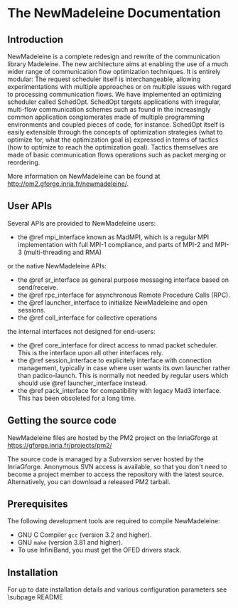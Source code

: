 # 
The NewMadeleine Documentation
==============================

Introduction
------------

NewMadeleine is a complete redesign and rewrite of the
communication library Madeleine. The new architecture aims at
enabling the use of a much wider range of communication flow
optimization techniques. It is entirely modular: The request
scheduler itself is interchangeable, allowing experimentations
with multiple approaches or on multiple issues with regard to
processing communication flows. We have implemented an
optimizing scheduler called SchedOpt. SchedOpt targets
applications with irregular, multi-flow communication schemes such
as found in the increasingly common application conglomerates made
of multiple programming environments and coupled pieces of code,
for instance. SchedOpt itself is easily extensible through the
concepts of optimization strategies  (what to optimize for, what
the optimization goal is) expressed in terms of tactics (how to
optimize to reach the optimization goal). Tactics themselves are
made of basic communication flows operations such as packet
merging or reordering.

More information on NewMadeleine can be
 found at http://pm2.gforge.inria.fr/newmadeleine/.


User APIs
---------

Several APIs are provided to NewMadeleine users:
  - the @ref mpi_interface known as MadMPI, which is a regular MPI implementation
    with full MPI-1 compliance, and parts of MPI-2 and MPI-3 (multi-threading and RMA)

or the native NewMadeleine APIs:
  - the @ref sr_interface as general purpose messaging interface based on send/receive.
  - the @ref rpc_interface for asynchronous Remote Procedure Calls (RPC).
  - the @ref launcher_interface to initialize NewMadeleine and open sessions.
  - the @ref coll_interface for collective operations

the internal interfaces not designed for end-users:
  - the @ref core_interface for direct access to nmad packet scheduler. This is the interface upon all other interfaces rely.
  - the @ref session_interface to explicitely interface with connection management, typically in case where user wants its own launcher rather than padico-launch. This is normally not needed by regular users which should use @ref launcher_interface instead.
  - the @ref pack_interface for compatibility with legacy Mad3 interface. This has been obsoleted for a long time.

Getting the source code
-----------------------

NewMadeleine files are hosted by the PM2 project on the
InriaGforge at https://gforge.inria.fr/projects/pm2/

The source code is managed by a *Subversion* server hosted by
the InriaGforge. Anonymous SVN access is available, so that you
don't need to become a project member to access the repository
with the latest source. Alternatively, you can download a
released PM2 tarball.

Prerequisites
-------------

The following development tools are required to compile NewMadeleine:

- GNU C Compiler `gcc` (version 3.2 and higher).
- GNU `make` (version 3.81 and higher).
- To use InfiniBand, you must get the OFED drivers stack.

Installation
------------

For up to date installation details and various configuration parameters see \subpage README


